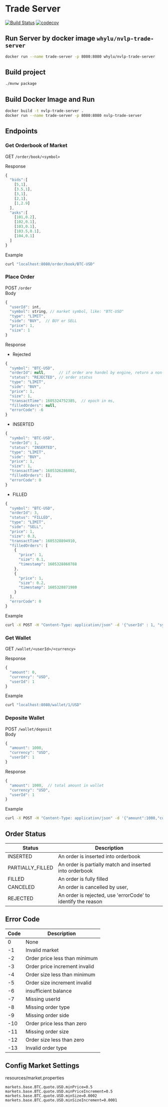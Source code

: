 # Trade Server 
[![Build Status](https://travis-ci.com/whylu/NVLP_trade-server.svg?branch=master)](https://travis-ci.com/whylu/NVLP_trade-server)
[![codecov](https://codecov.io/gh/whylu/NVLP_trade-server/branch/master/graph/badge.svg)](https://codecov.io/gh/whylu/NVLP_trade-server)

## Run Server by docker image `whylu/nvlp-trade-server`
```sh
docker run --name trade-server -p 8080:8080 whylu/nvlp-trade-server
```

## Build project
```sh
./mvnw package
```

## Build Docker Image and Run
```sh
docker build -t nvlp-trade-server .
docker run --name trade-server -p 8080:8080 nvlp-trade-server
```


## Endpoints
### Get Orderbook of Market  
GET `/order/book/<symbol>`  

Response 
```js
{
  "bids":[
    [5,1],
    [3.5,1],
    [3,1],
    [2,1],
    [1,2.9]
  ],
  "asks":[
    [101,0.2],
    [102,0.1],
    [103,0.1],
    [103.5,0.1],
    [104,0.1]
  ]
}
```

Example
```sh
curl "localhost:8080/order/book/BTC-USD"
```


### Place Order
POST `/order`  
Body
```js
{
  "userId": int,
  "symbol": string, // market symbol, like: "BTC-USD"
  "type": "LIMIT", 
  "side": "BUY",  // BUY or SELL
  "price": 1, 
  "size": 1
}
```

Response  
- Rejected
```js
{
  "symbol": "BTC-USD",
  "orderId": null,		// if order are handel by engine, return a non-null orderId
  "status": "REJECTED", // order status
  "type": "LIMIT",
  "side": "BUY",
  "price": 1,
  "size": 1,
  "transactTime": 1605324752385,  // epoch in ms, 
  "filledOrders": null,
  "errorCode": -6
}
```

- INSERTED
```js
{
  "symbol": "BTC-USD",
  "orderId": 1,
  "status": "INSERTED",
  "type": "LIMIT",
  "side": "BUY",
  "price": 1,
  "size": 1,
  "transactTime": 1605326286002,
  "filledOrders": [],
  "errorCode": 0
}
````

- FILLED
```js
{
  "symbol": "BTC-USD",
  "orderId": 3,
  "status": "FILLED",
  "type": "LIMIT",
  "side": "SELL",
  "price": 1,
  "size": 0.3,
  "transactTime": 1605328894910,
  "filledOrders": [
    {
      "price": 1,
      "size": 0.1,
      "timestamp": 1605328860788
    },
    {
      "price": 1,
      "size": 0.2,
      "timestamp": 1605328871980
    }
  ],
  "errorCode": 0
}
```

Example
```sh
curl -X POST -H "Content-Type: application/json" -d '{"userId" : 1, "symbol": "BTC-USD", "type" : "LIMIT", "side": "BUY", "price": 1, "size": 1}' "http://localhost:8080/order"
```


### Get Wallet
GET `/wallet/<userId>/<currency>`  

Response
```js
{
  "amount": 0,
  "currency": "USD",
  "userId": 1
}
````
Example
```sh
curl "localhost:8080/wallet/1/USD"
```


### Deposite Wallet
POST `/wallet/deposit`  
Body
```js
{
  "amount": 1000,
  "currency": "USD",
  "userId": 1
}
````

Response
```js
{
  "amount": 1000,  // total amount in wallet
  "currency": "USD",
  "userId": 1
}
````

Example
```sh
curl -X POST -H "Content-Type: application/json" -d '{"amount":1000,"currency":"USD","userId":1}' "http://localhost:8080/wallet/deposit"
```



## Order Status
| Status  |  Description |
| ---- | ---- |
| INSERTED | An order is inserted into orderbook |
| PARTIALLY_FILLED | An order is partially match and inserted into orderbook |
| FILLED | An order is fully filled |
| CANCELED | An order is cancelled by user, |
| REJECTED | An order is rejected, use 'errorCode' to identify the reason |


## Error Code
| Code | Description |  
| ---- | ---- |
| 0 | None |
| -1 | Invalid market |
| -2 | Order price less than minimum |
| -3 | Order price increment invalid | 
| -4 | Order size less than minimum | 
| -5 | Order size increment invalid |
| -6 | insufficient balance |
| -7 | Missing userId |
| -8 | Missing order type |
| -9 | Missing order side |
| -10 | Order price less than zero |
| -11 | Missing order size | 
| -12 | Order size less than zero | 
| -13 | Invalid order type |





## Config Market Settings
resources/market.properties
```properties
markets.base.BTC.quote.USD.minPrice=0.5
markets.base.BTC.quote.USD.minPriceIncrement=0.5
markets.base.BTC.quote.USD.minSize=0.0002
markets.base.BTC.quote.USD.minSizeIncrement=0.0001
```

